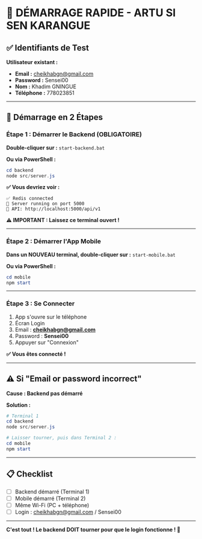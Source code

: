 # 🚀 DÉMARRAGE RAPIDE - ARTU SI SEN KARANGUE

## ✅ Identifiants de Test

**Utilisateur existant :**
- **Email :** cheikhabgn@gmail.com
- **Password :** Sensei00
- **Nom :** Khadim GNINGUE
- **Téléphone :** 778023851

---

## 🎯 Démarrage en 2 Étapes

### Étape 1 : Démarrer le Backend (OBLIGATOIRE)

**Double-cliquer sur :** `start-backend.bat`

**Ou via PowerShell :**
```powershell
cd backend
node src/server.js
```

**✅ Vous devriez voir :**
```
✅ Redis connected
🚀 Server running on port 5000
📡 API: http://localhost:5000/api/v1
```

**⚠️ IMPORTANT : Laissez ce terminal ouvert !**

---

### Étape 2 : Démarrer l'App Mobile

**Dans un NOUVEAU terminal, double-cliquer sur :** `start-mobile.bat`

**Ou via PowerShell :**
```powershell
cd mobile
npm start
```

---

### Étape 3 : Se Connecter

1. App s'ouvre sur le téléphone
2. Écran Login
3. Email : **cheikhabgn@gmail.com**
4. Password : **Sensei00**
5. Appuyer sur "Connexion"

**✅ Vous êtes connecté !**

---

## ⚠️ Si "Email or password incorrect"

**Cause : Backend pas démarré**

**Solution :**
```powershell
# Terminal 1
cd backend
node src/server.js

# Laisser tourner, puis dans Terminal 2 :
cd mobile
npm start
```

---

## 📋 Checklist

- [ ] Backend démarré (Terminal 1)
- [ ] Mobile démarré (Terminal 2)
- [ ] Même Wi-Fi (PC + téléphone)
- [ ] Login : cheikhabgn@gmail.com / Sensei00

---

**C'est tout ! Le backend DOIT tourner pour que le login fonctionne ! 🚀**

